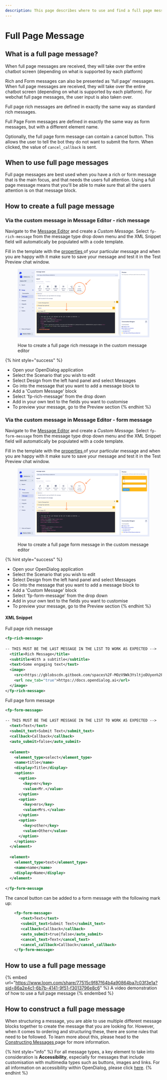 ```yaml
---
description: This page describes where to use and find a full page message type
---
```


# Full Page Message

## What is a full page message?

When full page messages are received, they will take over the entire chatbot screen (depending on what is supported by each platform)

Rich and Form messages can also be presented as 'full page' messages. When full page messages are received, they will take over the entire chatbot screen (depending on what is supported by each platform). For webchat full page messages, the user input is also taken over.

Full page rich messages are defined in exactly the same way as standard rich messages.

Full Page Form messages are defined in exactly the same way as form messages, but with a different element name.

Optionally, the full page form message can contain a cancel button. This allows the user to tell the bot they do not want to submit the form. When clicked, the value of `cancel_callback` is sent.&#x20;

## When to use full page messages

Full page messages are best used when you have a rich or form message that is the main focus, and that needs the users full attention. Using a full page message means that you'll be able to make sure that all the users attention is on that message block.

## How to create a full page message

### Via the custom message in Message Editor - rich message

Navigate to the [Message Editor](../message-editor.md) and create a _Custom Message._ Select `fp-rich-message` from the message type drop down menu and the XML Snippet field will automatically be populated with a code template.

Fill in the template with the [properties ](full-page-message.md#properties)of your particular message and when you are happy with it make sure to save your message and test it in the Test Preview chat window.&#x20;

<figure><img src="../../../../.gitbook/assets/Group 12.png" alt=""><figcaption><p>How to create a full page rich message in the custom message editor</p></figcaption></figure>

{% hint style="success" %}
* Open your OpenDialog application
* Select the Scenario that you wish to edit
* Select Design from the left hand panel and select Messages
* Go into the message that you want to add a message block to
* Add a 'Custom Message' block
* Select 'fp-rich-message' from the drop down
* Add in your own text to the fields you want to customise
* To preview your message, go to the Preview section
{% endhint %}

### Via the custom message in Message Editor - form message

Navigate to the [Message Editor](../message-editor.md) and create a _Custom Message._ Select `fp-form-message` from the message type drop down menu and the XML Snippet field will automatically be populated with a code template.

Fill in the template with the [properties ](full-page-message.md#properties)of your particular message and when you are happy with it make sure to save your message and test it in the Test Preview chat window.&#x20;

<figure><img src="../../../../.gitbook/assets/Group 13.png" alt=""><figcaption><p>How to create a full page form message in the custom message editor</p></figcaption></figure>

{% hint style="success" %}
* Open your OpenDialog application
* Select the Scenario that you wish to edit
* Select Design from the left hand panel and select Messages
* Go into the message that you want to add a message block to
* Add a 'Custom Message' block
* Select 'fp-form-message' from the drop down
* Add in your own text to the fields you want to customise
* To preview your message, go to the Preview section
{% endhint %}

#### XML Snippet

Full page rich message

```xml
<fp-rich-message>

-- THIS MUST BE THE LAST MESSAGE IN THE LIST TO WORK AS EXPECTED -->
  <title>Rich Message</title>
  <subtitle>With a subtitle</subtitle>
  <text>Some engaging text</text>
  <image>
    <src>https://gblobscdn.gitbook.com/spaces%2F-MOzV9Wk3YsltjoDUyen%2Favatar-1608658264352.png?alt=media</src>
    <url new_tab="true">https://docs.opendialog.ai</url>
  </image>
</fp-rich-message>
```

Full page form message

```xml
<fp-form-message>

-- THIS MUST BE THE LAST MESSAGE IN THE LIST TO WORK AS EXPECTED -->
  <text>Text</text>
  <submit_text>Submit Text</submit_text>
  <callback>Callback</callback>
  <auto_submit>false</auto_submit>

  <element>
    <element_type>select</element_type>
    <name>title</name>
    <display>Title</display>
    <options>
      <option>
        <key>mr</key>
        <value>Mr.</value>
      </option>
      <option>
        <key>mrs</key>
        <value>Mrs.</value>
      </option>
      <option>
        <key>other</key>
        <value>Other</value>
      </option>
    </options>
  </element>

  <element>
    <element_type>text</element_type>
    <name>name</name>
    <display>Name</display>
  </element>

</fp-form-message
```

The cancel button can be added to a form message with the following mark up:

```xml
    <fp-form-message>
       <text>Text</text>
       <submit_text>Submit Text</submit_text>
       <callback>Callback</callback>
       <auto_submit>true|false</auto_submit>
       <cancel_text>Text</cancel_text>
       <cancel_callback>Callback</cancel_callback>
    </fp-form-message>
```

## How to use a full page message

{% embed url="https://www.loom.com/share/77515c9f87f64b4a90864ba7c03f3e1a?sid=86a2e4c1-6b7b-4141-9f51-f3013796e8c6" %}
A video demonstration of how to use a full page message
{% endembed %}

## How to construct a full page message

When structuring a message, you are able to use multiple different message blocks together to create the message that you are looking for. However, when it comes to ordering and structuring these, there are some rules that need to be followed. To learn more about this, please head to the [Constructing Messages ](../constructing-messages.md)page for more information.

{% hint style="info" %}
For all message types, a key element to take into consideration is **Accessibility**, especially for messages that include customisation with multimedia types such as buttons, images and links. For all information on accessibility within OpenDialog, please click [here](../../designing-accessible-chatbots.md).
{% endhint %}
